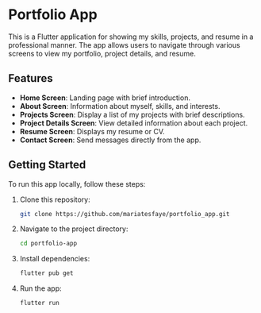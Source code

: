 # Portfolio App

This is a Flutter application for showing my skills, projects, and resume in a professional manner. The app allows users to navigate through various screens to view my portfolio, project details, and resume.

## Features

- **Home Screen**: Landing page with brief introduction.
- **About Screen**: Information about myself, skills, and interests.
- **Projects Screen**: Display a list of my projects with brief descriptions.
- **Project Details Screen**: View detailed information about each project.
- **Resume Screen**: Displays my resume or CV.
- **Contact Screen**: Send messages directly from the app.


## Getting Started

To run this app locally, follow these steps:

1. Clone this repository:

   ```bash
   git clone https://github.com/mariatesfaye/portfolio_app.git
   
2. Navigate to the project directory:
   
    ```bash
   cd portfolio-app
    
4. Install dependencies:
   
   ```bash
   flutter pub get
   
5. Run the app:
   
   ```bash
   flutter run




